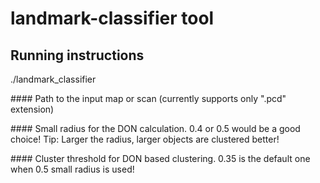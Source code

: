 # landmark-classifier tool

## Running instructions
./landmark_classifier <path to input pcd file> <DON small radius> <DON cluster threshold>


####<path to input pcd file>
Path to the input map or scan (currently supports only ".pcd" extension)

####<DON small radius>
Small radius for the DON calculation.
0.4 or 0.5 would be a good choice!
Tip: Larger the radius, larger objects are clustered better!

####<DON cluster threshold>
Cluster threshold for DON based clustering.
0.35 is the default one when 0.5 small radius is used!
